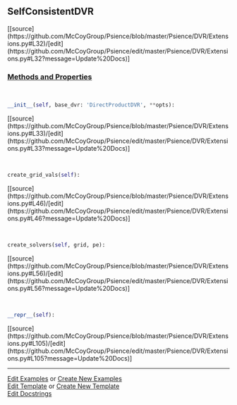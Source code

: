 ## <a id="Psience.DVR.Extensions.SelfConsistentDVR">SelfConsistentDVR</a> 
<div class="docs-source-link" markdown="1">
[[source](https://github.com/McCoyGroup/Psience/blob/master/Psience/DVR/Extensions.py#L32)/[edit](https://github.com/McCoyGroup/Psience/edit/master/Psience/DVR/Extensions.py#L32?message=Update%20Docs)]
</div>





<div class="collapsible-section">
 <div class="collapsible-section collapsible-section-header" markdown="1">
 
### <a class="collapse-link" data-toggle="collapse" href="#methods">Methods and Properties</a> <a class="float-right" data-toggle="collapse" href="#methods"><i class="fa fa-chevron-down"></i></a>

 </div>
 <div class="collapsible-section collapsible-section-body collapse" id="methods" markdown="1">

<a id="Psience.DVR.Extensions.SelfConsistentDVR.__init__" class="docs-object-method">&nbsp;</a> 
```python
__init__(self, base_dvr: 'DirectProductDVR', **opts): 
```
<div class="docs-source-link" markdown="1">
[[source](https://github.com/McCoyGroup/Psience/blob/master/Psience/DVR/Extensions.py#L33)/[edit](https://github.com/McCoyGroup/Psience/edit/master/Psience/DVR/Extensions.py#L33?message=Update%20Docs)]
</div>

<a id="Psience.DVR.Extensions.SelfConsistentDVR.create_grid_vals" class="docs-object-method">&nbsp;</a> 
```python
create_grid_vals(self): 
```
<div class="docs-source-link" markdown="1">
[[source](https://github.com/McCoyGroup/Psience/blob/master/Psience/DVR/Extensions.py#L46)/[edit](https://github.com/McCoyGroup/Psience/edit/master/Psience/DVR/Extensions.py#L46?message=Update%20Docs)]
</div>

<a id="Psience.DVR.Extensions.SelfConsistentDVR.create_solvers" class="docs-object-method">&nbsp;</a> 
```python
create_solvers(self, grid, pe): 
```
<div class="docs-source-link" markdown="1">
[[source](https://github.com/McCoyGroup/Psience/blob/master/Psience/DVR/Extensions.py#L56)/[edit](https://github.com/McCoyGroup/Psience/edit/master/Psience/DVR/Extensions.py#L56?message=Update%20Docs)]
</div>

<a id="Psience.DVR.Extensions.SelfConsistentDVR.__repr__" class="docs-object-method">&nbsp;</a> 
```python
__repr__(self): 
```
<div class="docs-source-link" markdown="1">
[[source](https://github.com/McCoyGroup/Psience/blob/master/Psience/DVR/Extensions.py#L105)/[edit](https://github.com/McCoyGroup/Psience/edit/master/Psience/DVR/Extensions.py#L105?message=Update%20Docs)]
</div>

 </div>
</div>




___

[Edit Examples](https://github.com/McCoyGroup/Psience/edit/gh-pages/ci/examples/Psience/DVR/Extensions/SelfConsistentDVR.md) or 
[Create New Examples](https://github.com/McCoyGroup/Psience/new/gh-pages/?filename=ci/examples/Psience/DVR/Extensions/SelfConsistentDVR.md) <br/>
[Edit Template](https://github.com/McCoyGroup/Psience/edit/gh-pages/ci/docs/Psience/DVR/Extensions/SelfConsistentDVR.md) or 
[Create New Template](https://github.com/McCoyGroup/Psience/new/gh-pages/?filename=ci/docs/templates/Psience/DVR/Extensions/SelfConsistentDVR.md) <br/>
[Edit Docstrings](https://github.com/McCoyGroup/Psience/edit/master/Psience/DVR/Extensions.py#L32?message=Update%20Docs)